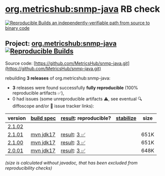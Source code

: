 [org.metricshub:snmp-java](https://central.sonatype.com/artifact/org.metricshub/snmp-java/versions) RB check
=======

[![Reproducible Builds](https://reproducible-builds.org/images/logos/rb.svg) an independently-verifiable path from source to binary code](https://reproducible-builds.org/)

## Project: [org.metricshub:snmp-java](https://central.sonatype.com/artifact/org.metricshub/snmp-java/versions) [![Reproducible Builds](https://img.shields.io/endpoint?url=https://raw.githubusercontent.com/jvm-repo-rebuild/reproducible-central/master/content/org/metricshub/snmp-java/badge.json)](https://github.com/jvm-repo-rebuild/reproducible-central/blob/master/content/org/metricshub/snmp-java/README.md)

Source code: [https://github.com/MetricsHub/snmp-java.git](https://github.com/MetricsHub/snmp-java.git)

rebuilding **3 releases** of org.metricshub:snmp-java:
- **3** releases were found successfully **fully reproducible** (100% reproducible artifacts :white_check_mark:),
- 0 had issues (some unreproducible artifacts :warning:, see eventual :mag: diffoscope and/or :memo: issue tracker links):

| version | [build spec](/BUILDSPEC.md) | [result](https://reproducible-builds.org/docs/jvm/): reproducible? | [stabilize](https://github.com/google/oss-rebuild/blob/main/cmd/stabilize/README.md) | size |
| -- | --------- | ------ | ------ | -- |
| [2.1.02](https://central.sonatype.com/artifact/org.metricshub/snmp-java/2.1.02/pom) | | | |
| [2.1.01](https://central.sonatype.com/artifact/org.metricshub/snmp-java/2.1.01/pom) | [mvn jdk17](snmp-java-2.1.01.buildspec) | [result](snmp-java-2.1.01.buildinfo): [3 :white_check_mark: ](snmp-java-2.1.01.buildcompare) | | 651K |
| [2.1.00](https://central.sonatype.com/artifact/org.metricshub/snmp-java/2.1.00/pom) | [mvn jdk17](snmp-java-2.1.00.buildspec) | [result](snmp-java-2.1.00.buildinfo): [3 :white_check_mark: ](snmp-java-2.1.00.buildcompare) | | 651K |
| [2.0.01](https://central.sonatype.com/artifact/org.metricshub/snmp-java/2.0.01/pom) | [mvn jdk17](snmp-java-2.0.01.buildspec) | [result](snmp-java-2.0.01.buildinfo): [3 :white_check_mark: ](snmp-java-2.0.01.buildcompare) | | 648K |

<i>(size is calculated without javadoc, that has been excluded from reproducibility checks)</i>
